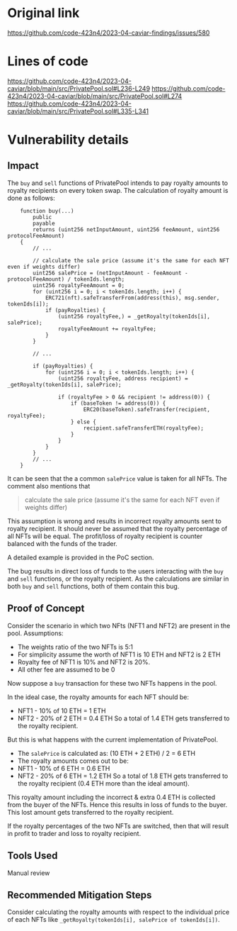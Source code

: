 # Original link
https://github.com/code-423n4/2023-04-caviar-findings/issues/580
# Lines of code

https://github.com/code-423n4/2023-04-caviar/blob/main/src/PrivatePool.sol#L236-L249
https://github.com/code-423n4/2023-04-caviar/blob/main/src/PrivatePool.sol#L274
https://github.com/code-423n4/2023-04-caviar/blob/main/src/PrivatePool.sol#L335-L341


# Vulnerability details

## Impact
The `buy` and `sell` functions of PrivatePool intends to pay royalty amounts to royalty recipients on every token swap. The calculation of royalty amount is done as follows:

```solidity
    function buy(...)
        public
        payable
        returns (uint256 netInputAmount, uint256 feeAmount, uint256 protocolFeeAmount)
    {
        // ...

        // calculate the sale price (assume it's the same for each NFT even if weights differ)
        uint256 salePrice = (netInputAmount - feeAmount - protocolFeeAmount) / tokenIds.length;
        uint256 royaltyFeeAmount = 0;
        for (uint256 i = 0; i < tokenIds.length; i++) {
            ERC721(nft).safeTransferFrom(address(this), msg.sender, tokenIds[i]);
            if (payRoyalties) {
                (uint256 royaltyFee,) = _getRoyalty(tokenIds[i], salePrice);
                royaltyFeeAmount += royaltyFee;
            }
        }
        
        // ...
        
        if (payRoyalties) {
            for (uint256 i = 0; i < tokenIds.length; i++) {
                (uint256 royaltyFee, address recipient) = _getRoyalty(tokenIds[i], salePrice);

                if (royaltyFee > 0 && recipient != address(0)) {
                    if (baseToken != address(0)) {
                        ERC20(baseToken).safeTransfer(recipient, royaltyFee);
                    } else {
                        recipient.safeTransferETH(royaltyFee);
                    }
                }
            }
        }
        // ...
    }
```

It can be seen that the a common `salePrice` value is taken for all NFTs. The comment also mentions that
> calculate the sale price (assume it's the same for each NFT even if weights differ)

This assumption is wrong and results in incorrect royalty amounts sent to royalty recipient. It should never be assumed that the royalty percentage of all NFTs will be equal. The profit/loss of royalty recipient is counter balanced with the funds of the trader. 

A detailed example is provided in the PoC section.

The bug results in direct loss of funds to the users interacting with the `buy` and `sell` functions, or the royalty recipient. As the calculations are similar in both `buy` and `sell` functions, both of them contain this bug.

## Proof of Concept
Consider the scenario in which two NFts (NFT1 and NFT2) are present in the pool.
Assumptions:
- The weights ratio of the two NFTs is 5:1
- For simplicity assume the worth of NFT1 is 10 ETH and NFT2 is 2 ETH
- Royalty fee of NFT1 is 10% and NFT2 is 20%.
- All other fee are assumed to be 0

Now suppose a `buy` transaction for these two NFTs happens in the pool.

In the ideal case, the royalty amounts for each NFT should be:
- NFT1 - 10% of 10 ETH = 1 ETH
- NFT2 - 20% of 2 ETH = 0.4 ETH
So a total of 1.4 ETH gets transferred to the royalty recipient.

But this is what happens with the current implementation of PrivatePool. 
- The `salePrice` is calculated as: (10 ETH + 2 ETH) / 2 = 6 ETH
- The royalty amounts comes out to be:
- NFT1 - 10% of 6 ETH = 0.6 ETH
- NFT2 - 20% of 6 ETH = 1.2 ETH
So a total of 1.8 ETH gets transferred to the royalty recipient (0.4 ETH more than the ideal amount).

This royalty amount including the incorrect & extra 0.4 ETH is collected from the buyer of the NFTs. Hence this results in loss of funds to the buyer. This lost amount gets transferred to the royalty recipient.

If the royalty percentages of the two NFTs are switched, then that will result in profit to trader and loss to royalty recipient.

## Tools Used
Manual review

## Recommended Mitigation Steps
Consider calculating the royalty amounts with respect to the individual price of each NFTs like `_getRoyalty(tokenIds[i], salePrice of tokenIds[i])`.